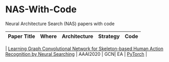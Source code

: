# NAS-With-Code
Neural Architecture Search (NAS)  papers with code


|  Paper Title  |   Where  | Architecture | Strategy   |   Code   |
|:--------|:--------:|:--------:|:--------:|:--------:|

| [Learning Graph Convolutional Network for Skeleton-based Human Action Recognition by Neural Searching](https://arxiv.org/abs/1911.04131) | AAAI2020 | GCN| EA | [PyTorch](https://github.com/xiaoiker/GCN-NAS)  |

